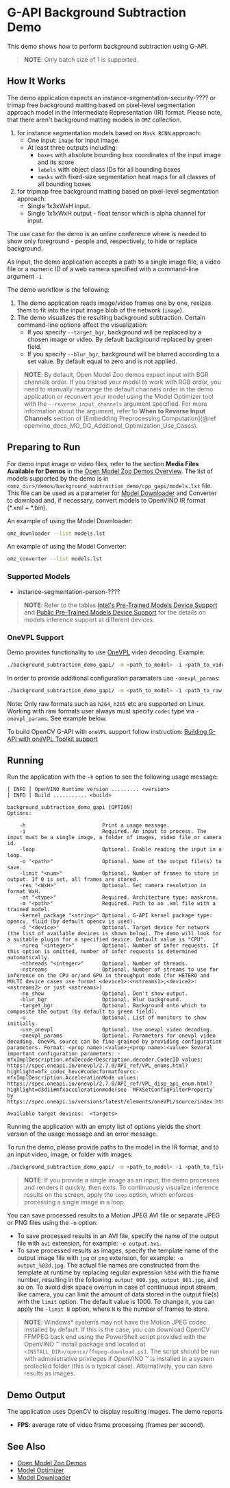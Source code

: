 # G-API Background Subtraction Demo

This demo shows how to perform background subtraction using G-API.

> **NOTE**: Only batch size of 1 is supported.

## How It Works
The demo application expects an instance-segmentation-security-???? or trimap free background matting based on pixel-level segmentation approach model in the Intermediate Representation (IR) format. Please note, that there aren't background matting models in `OMZ` collection.

1. for instance segmentation models based on `Mask RCNN` approach:
    * One input: `image` for input image.
    * At least three outputs including:
        * `boxes` with absolute bounding box coordinates of the input image and its score
        * `labels` with object class IDs for all bounding boxes
        * `masks` with fixed-size segmentation heat maps for all classes of all bounding boxes
2. for tripmap free background matting based on pixel-level segmentation approach:
    * Single 1x3xWxH input.
    * Single 1x1xWxH output - float tensor which is alpha channel for input.

The use case for the demo is an online conference where is needed to show only foreground - people and, respectively, to hide or replace background.

As input, the demo application accepts a path to a single image file, a video file or a numeric ID of a web camera specified with a command-line argument `-i`

The demo workflow is the following:

1. The demo application reads image/video frames one by one, resizes them to fit into the input image blob of the network (`image`).
2. The demo visualizes the resulting background subtraction. Certain command-line options affect the visualization:
    * If you specify `--target_bgr`, background will be replaced by a chosen image or video. By default background replaced by green field.
    * If you specify `--blur_bgr`, background will be blurred according to a set value. By default equal to zero and is not applied.

> **NOTE**: By default, Open Model Zoo demos expect input with BGR channels order. If you trained your model to work with RGB order, you need to manually rearrange the default channels order in the demo application or reconvert your model using the Model Optimizer tool with the `--reverse_input_channels` argument specified. For more information about the argument, refer to **When to Reverse Input Channels** section of [Embedding Preprocessing Computation](@ref openvino_docs_MO_DG_Additional_Optimization_Use_Cases).

## Preparing to Run

For demo input image or video files, refer to the section **Media Files Available for Demos** in the [Open Model Zoo Demos Overview](../../README.md).
The list of models supported by the demo is in `<omz_dir>/demos/background_subtraction_demo/cpp_gapi/models.lst` file.
This file can be used as a parameter for [Model Downloader](../../../tools/model_tools/README.md) and Converter to download and, if necessary, convert models to OpenVINO IR format (\*.xml + \*.bin).

An example of using the Model Downloader:

```sh
omz_downloader --list models.lst
```

An example of using the Model Converter:

```sh
omz_converter --list models.lst
```

### Supported Models

* instance-segmentation-person-????

> **NOTE**: Refer to the tables [Intel's Pre-Trained Models Device Support](../../../models/intel/device_support.md) and [Public Pre-Trained Models Device Support](../../../models/public/device_support.md) for the details on models inference support at different devices.


### OneVPL Support

Demo provides functionality to use [OneVPL](https://github.com/oneapi-src/oneVPL#-video-processing-library) video decoding.
Example:
```sh
./background_subtraction_demo_gapi/ -m <path_to_model> -i <path_to_video_file> -use_onevpl
```

In order to provide additional configuration paramaters use `-onevpl_params`:
```sh
./background_subtraction_demo_gapi/ -m <path_to_model> -i <path_to_raw_file> -use_onevpl -onevpl_params="mfxImplDescription.mfxDecoderDescription.decoder.CodecID:MFX_CODEC_HEVC;"
```
Note: Only raw formats such as `h264`, `h265` etc are supported on Linux.
Working with raw formats user always must specify `codec` type via `-onevpl_params`. See example below.

To build OpenCV G-API with `oneVPL` support follow instruction:
[Building G-API with oneVPL Toolkit support](https://github.com/opencv/opencv/wiki/Graph-API#building-with-onevpl-toolkit-support)

## Running

Run the application with the `-h` option to see the following usage message:

```
[ INFO ] OpenVINO Runtime version ......... <version>
[ INFO ] Build ........... <build>

background_subtraction_demo_gapi [OPTION]
Options:

    -h                         Print a usage message.
    -i                         Required. An input to process. The input must be a single image, a folder of images, video file or camera id.
    -loop                      Optional. Enable reading the input in a loop.
    -o "<path>"                Optional. Name of the output file(s) to save.
    -limit "<num>"             Optional. Number of frames to store in output. If 0 is set, all frames are stored.
    -res "<WxH>"               Optional. Set camera resolution in format WxH.
    -at "<type>"               Required. Architecture type: maskrcnn.
    -m "<path>"                Required. Path to an .xml file with a trained model.
    -kernel_package "<string>" Optional. G-API kernel package type: opencv, fluid (by default opencv is used).
    -d "<device>"              Optional. Target device for network (the list of available devices is shown below). The demo will look for a suitable plugin for a specified device. Default value is "CPU".
    -nireq "<integer>"         Optional. Number of infer requests. If this option is omitted, number of infer requests is determined automatically.
    -nthreads "<integer>"      Optional. Number of threads.
    -nstreams                  Optional. Number of streams to use for inference on the CPU or/and GPU in throughput mode (for HETERO and MULTI device cases use format <device1>:<nstreams1>,<device2>:<nstreams2> or just <nstreams>)
    -no_show                   Optional. Don't show output.
    -blur_bgr                  Optional. Blur background.
    -target_bgr                Optional. Background onto which to composite the output (by default to green field).
    -u                         Optional. List of monitors to show initially.
    -use_onevpl                Optional. Use onevpl video decoding.
    -onevpl_params             Optional. Parameters for onevpl video decoding. OneVPL source can be fine-grained by providing configuration parameters. Format: <prop name>:<value>;<prop name>:<value> Several important configuration parameters: -mfxImplDescription.mfxDecoderDescription.decoder.CodecID values: https://spec.oneapi.io/onevpl/2.7.0/API_ref/VPL_enums.html?highlight=mfx_codec_hevc#codecformatfourcc-mfxImplDescription.AccelerationMode values: https://spec.oneapi.io/onevpl/2.7.0/API_ref/VPL_disp_api_enum.html?highlight=d3d11#mfxaccelerationmode(see `MFXSetConfigFilterProperty` by https://spec.oneapi.io/versions/latest/elements/oneVPL/source/index.html)

Available target devices:  <targets>
```

Running the application with an empty list of options yields the short version of the usage message and an error message.

To run the demo, please provide paths to the model in the IR format, and to an input video, image, or folder with images:

```bash
./background_subtraction_demo_gapi/ -m <path_to_model> -i <path_to_file>
```

>**NOTE**: If you provide a single image as an input, the demo processes and renders it quickly, then exits. To continuously visualize inference results on the screen, apply the `loop` option, which enforces processing a single image in a loop.

You can save processed results to a Motion JPEG AVI file or separate JPEG or PNG files using the `-o` option:

* To save processed results in an AVI file, specify the name of the output file with `avi` extension, for example: `-o output.avi`.
* To save processed results as images, specify the template name of the output image file with `jpg` or `png` extension, for example: `-o output_%03d.jpg`. The actual file names are constructed from the template at runtime by replacing regular expression `%03d` with the frame number, resulting in the following: `output_000.jpg`, `output_001.jpg`, and so on.
To avoid disk space overrun in case of continuous input stream, like camera, you can limit the amount of data stored in the output file(s) with the `limit` option. The default value is 1000. To change it, you can apply the `-limit N` option, where `N` is the number of frames to store.

>**NOTE**: Windows\* systems may not have the Motion JPEG codec installed by default. If this is the case, you can download OpenCV FFMPEG back end using the PowerShell script provided with the OpenVINO &trade; install package and located at `<INSTALL_DIR>/opencv/ffmpeg-download.ps1`. The script should be run with administrative privileges if OpenVINO &trade; is installed in a system protected folder (this is a typical case). Alternatively, you can save results as images.

## Demo Output

The application uses OpenCV to display resulting images.
The demo reports

* **FPS**: average rate of video frame processing (frames per second).

## See Also

* [Open Model Zoo Demos](../../README.md)
* [Model Optimizer](https://docs.openvino.ai/latest/openvino_docs_MO_DG_Deep_Learning_Model_Optimizer_DevGuide.html)
* [Model Downloader](../../../tools/model_tools/README.md)
